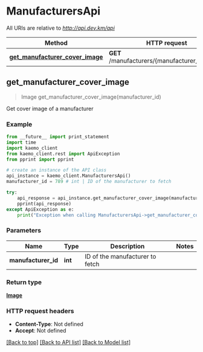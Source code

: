 # ManufacturersApi

All URIs are relative to *http://api.dev.km/api*

Method | HTTP request | Description
------------- | ------------- | -------------
[**get_manufacturer_cover_image**](#get_manufacturer_cover_image) | **GET** /manufacturers/{manufacturer_id}/cover | 


## **get_manufacturer_cover_image**
> Image get_manufacturer_cover_image(manufacturer_id)



Get cover image of a manufacturer

### Example 
```python
from __future__ import print_statement
import time
import kaemo_client
from kaemo_client.rest import ApiException
from pprint import pprint

# create an instance of the API class
api_instance = kaemo_client.ManufacturersApi()
manufacturer_id = 789 # int | ID of the manufacturer to fetch

try: 
    api_response = api_instance.get_manufacturer_cover_image(manufacturer_id)
    pprint(api_response)
except ApiException as e:
    print("Exception when calling ManufacturersApi->get_manufacturer_cover_image: %s\n" % e)
```

### Parameters

Name | Type | Description  | Notes
------------- | ------------- | ------------- | -------------
 **manufacturer_id** | **int**| ID of the manufacturer to fetch | 

### Return type

[**Image**](#Image)

### HTTP request headers

 - **Content-Type**: Not defined
 - **Accept**: Not defined

[[Back to top]](#) [[Back to API list]](#documentation-for-api-endpoints) [[Back to Model list]](#documentation-for-models)

